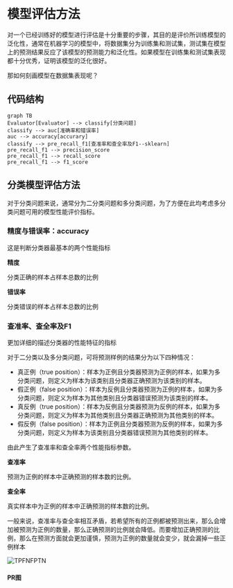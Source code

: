 # 模型评估方法

对一个已经训练好的模型进行评估是十分重要的步骤，其目的是评价所训练模型的泛化性，通常在机器学习的模型中，将数据集分为训练集和测试集，测试集在模型上的预测结果反应了该模型的预测能力和泛化性。如果模型在训练集和测试集表现都十分优秀，证明该模型的泛化很好。

那如何刻画模型在数据集表现呢？

## 代码结构

```mermaid
graph TB
Evaluator[Evaluator] --> classify[分类问题]
classify --> auc[准确率和错误率]
auc --> accuracy[accurary]
classify --> pre_recall_f1[查准率和查全率及F1--sklearn]
pre_recall_f1 --> precision_score
pre_recall_f1 --> recall_score
pre_recall_f1 --> f1_score
```



## 分类模型评估方法

对于分类问题来说，通常分为二分类问题和多分类问题，为了方便在此均考虑多分类问题可用的模型性能评价指标。

### 精度与错误率：accuracy

这是判断分类器最基本的两个性能指标

__精度__

分类正确的样本占样本总数的比例

__错误率__

分类错误的样本占样本总数的比例



### 查准率、查全率及F1

更加详细的描述分类器的性能特征的指标

对于二分类以及多分类问题，可将预测样例的结果分为以下四种情况：

- 真正例（true position）：样本为正例且分类器预测为正例的样本，如果为多分类问题，则定义为样本为该类别且分类器正确预测为该类别的样本。
- 假正例（false position）：样本为反例且分类器预测为正例的样本，如果为多分类问题，则定义为样本为其他类别且分类器错误预测为该类别的样本。
- 真反例（true position）：样本为反例且分类器预测为反例的样本，如果为多分类问题，则定义为样本为其他类别且分类器正确预测为其他类别的样本。
- 假反例（false position）：样本为正例且分类器预测为反例的样本，如果为多分类问题，则定义为样本为该类别且分类器错误预测为其他类别的样本。

由此产生了查准率和查全率两个性能指标参数。

__查准率__

预测为正例的样本中正确预测的样本数的比例。

__查全率__ 

真实样本中为正例的样本中正确预测的样本数的比例。

一般来说，查准率与查全率相互矛盾，若希望所有的正例都被预测出来，那么会增加被预测为正例的数量，那么正确预测的比例就会降低。而要增加正确预测的比例，那么在预测方面就会更加谨慎，预测为正例的数量就会变少，就会漏掉一些正例样本

![TPFNFPTN](https://github.com/xxxxlc/Machine-Learning/blob/main/ML_tensorflow/evaluator/img/evaluator_classify_confusion_matrix.png)

#### PR图

